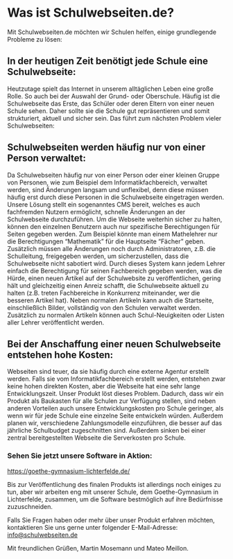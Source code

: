 # Was ist Schulwebseiten.de?
Mit Schulwebseiten.de möchten wir Schulen helfen, einige grundlegende Probleme zu lösen:
## In der heutigen Zeit benötigt jede Schule eine Schulwebseite:
Heutzutage spielt das Internet in unserem alltäglichen Leben eine große Rolle. So auch bei der Auswahl der Grund- oder Oberschule. Häufig ist die Schulwebseite das Erste, das Schüler oder deren Eltern von einer neuen Schule sehen. Daher sollte sie die Schule gut repräsentieren und somit strukturiert, aktuell und sicher sein. Das führt zum nächsten Problem vieler Schulwebseiten:
## Schulwebseiten werden häufig nur von einer Person verwaltet:
Da Schulwebseiten häufig nur von einer Person oder einer kleinen Gruppe von Personen, wie zum Beispiel dem Informatikfachbereich, verwaltet werden, sind Änderungen langsam und unflexibel, denn diese müssen häufig erst durch diese Personen in die Schulwebseite eingetragen werden. Unsere Lösung stellt ein sogenanntes CMS bereit, welches es auch fachfremden Nutzern ermöglicht, schnelle Änderungen an der Schulwebseite durchzuführen. Um die Webseite weiterhin sicher zu halten, können den einzelnen Benutzern auch nur spezifische Berechtigungen für Seiten gegeben werden. Zum Beispiel könnte man einem Mathelehrer nur die Berechtigungen “Mathematik” für die Hauptseite “Fächer” geben. Zusätzlich müssen alle Änderungen noch durch Administratoren, z.B. die Schulleitung, freigegeben werden, um sicherzustellen, dass die Schulwebseite nicht sabotiert wird. Durch dieses System kann jedem Lehrer einfach die Berechtigung für seinen Fachbereich gegeben werden, was die Hürde, einen neuen Artikel auf der Schulwebsite zu veröffentlichen, gering hält und gleichzeitig einen Anreiz schafft, die Schulwebseite aktuell zu halten (z.B. treten Fachbereiche in Konkurrenz miteinander, wer die besseren Artikel hat).
Neben normalen Artikeln kann auch die Startseite, einschließlich Bilder, vollständig von den Schulen verwaltet werden. Zusätzlich zu normalen Artikeln können auch Schul-Neuigkeiten oder Listen aller Lehrer veröffentlicht werden.
## Bei der Anschaffung einer neuen Schulwebseite entstehen hohe Kosten:
Webseiten sind teuer, da sie häufig durch eine externe Agentur erstellt werden. Falls sie vom Informatikfachbereich erstellt werden, entstehen zwar keine hohen direkten Kosten, aber die Webseite hat eine sehr lange Entwicklungszeit. Unser Produkt löst dieses Problem. Dadurch, dass wir ein Produkt als Baukasten für alle Schulen zur Verfügung stellen, sind neben anderen Vorteilen auch unsere Entwicklungskosten pro Schule geringer, als wenn wir für jede Schule eine einzelne Seite entwickeln würden. Außerdem planen wir, verschiedene Zahlungsmodelle einzuführen, die besser auf das jährliche Schulbudget zugeschnitten sind. Außerdem sinken bei einer zentral bereitgestellten Webseite die Serverkosten pro Schule.
### Sehen Sie jetzt unsere Software in Aktion:
https://goethe-gymnasium-lichterfelde.de/ 

Bis zur Veröffentlichung des finalen Produkts ist allerdings noch einiges zu tun, aber wir arbeiten eng mit unserer Schule, dem Goethe-Gymnasium in Lichterfelde, zusammen, um die Software bestmöglich auf ihre Bedürfnisse zuzuschneiden.

Falls Sie Fragen haben oder mehr über unser Produkt erfahren möchten, kontaktieren Sie uns gerne unter folgender E-Mail-Adresse: info@schulwebseiten.de

Mit freundlichen Grüßen,
Martin Mosemann und Mateo Meillon.
